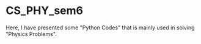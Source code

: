# CS_PHY_sem6
Here, I have presented some "Python Codes" that is mainly used in solving "Physics Problems".
